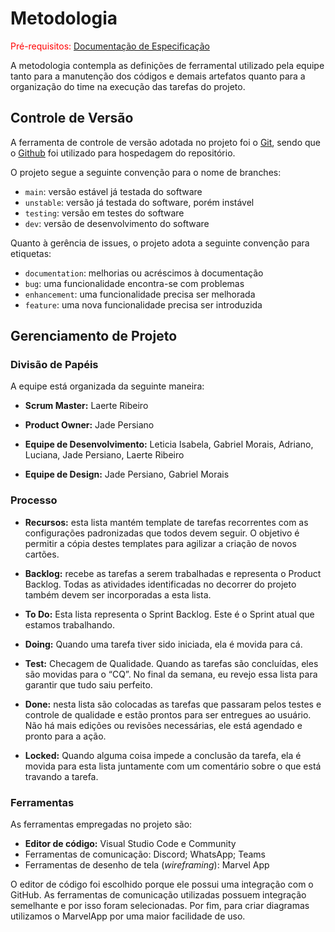 
# Metodologia

<span style="color:red">Pré-requisitos: <a href="02-Especificação do Projeto.md"> Documentação de Especificação</a></span>

A metodologia contempla as definições de ferramental utilizado pela equipe tanto para a manutenção dos códigos e demais artefatos quanto para a organização do time na execução das tarefas do projeto. 

## Controle de Versão

A ferramenta de controle de versão adotada no projeto foi o
[Git](https://git-scm.com/), sendo que o [Github](https://github.com)
foi utilizado para hospedagem do repositório.

O projeto segue a seguinte convenção para o nome de branches:

- `main`: versão estável já testada do software
- `unstable`: versão já testada do software, porém instável
- `testing`: versão em testes do software
- `dev`: versão de desenvolvimento do software

Quanto à gerência de issues, o projeto adota a seguinte convenção para
etiquetas:

- `documentation`: melhorias ou acréscimos à documentação
- `bug`: uma funcionalidade encontra-se com problemas
- `enhancement`: uma funcionalidade precisa ser melhorada
- `feature`: uma nova funcionalidade precisa ser introduzida

## Gerenciamento de Projeto

### Divisão de Papéis

A equipe está organizada da seguinte maneira: 

- **Scrum Master:** Laerte Ribeiro 

- **Product Owner:** Jade Persiano 

- **Equipe de Desenvolvimento:** Leticia Isabela, Gabriel Morais,  Adriano, Luciana, Jade Persiano, Laerte Ribeiro  

- **Equipe de Design:**  Jade Persiano, Gabriel Morais

### Processo

- **Recursos:** esta lista mantém template de tarefas recorrentes com as configurações padronizadas que todos devem seguir. O objetivo é permitir a cópia destes templates para agilizar a criação de novos cartões. 

- **Backlog:** recebe as tarefas a serem trabalhadas e representa o Product Backlog. Todas as atividades identificadas no decorrer do projeto também devem ser incorporadas a esta lista. 

- **To Do:** Esta lista representa o Sprint Backlog. Este é o Sprint atual que estamos trabalhando. 

- **Doing:** Quando uma tarefa tiver sido iniciada, ela é movida para cá. 

- **Test:** Checagem de Qualidade. Quando as tarefas são concluídas, eles são movidas para o “CQ”. No final da semana, eu revejo essa lista para garantir que tudo saiu perfeito. 

- **Done:** nesta lista são colocadas as tarefas que passaram pelos testes e controle de qualidade e estão prontos para ser entregues ao usuário. Não há mais edições ou revisões necessárias, ele está agendado e pronto para a ação. 

- **Locked:** Quando alguma coisa impede a conclusão da tarefa, ela é movida para esta lista juntamente com um comentário sobre o que está travando a tarefa. 

### Ferramentas

As ferramentas empregadas no projeto são:

- **Editor de código:** Visual Studio Code e Community
- Ferramentas de comunicação: Discord; WhatsApp; Teams
- Ferramentas de desenho de tela (_wireframing_): Marvel App

O editor de código foi escolhido porque ele possui uma integração com o
GitHub. As ferramentas de comunicação utilizadas possuem
integração semelhante e por isso foram selecionadas. Por fim, para criar
diagramas utilizamos o MarvelApp por uma maior facilidade de uso.
